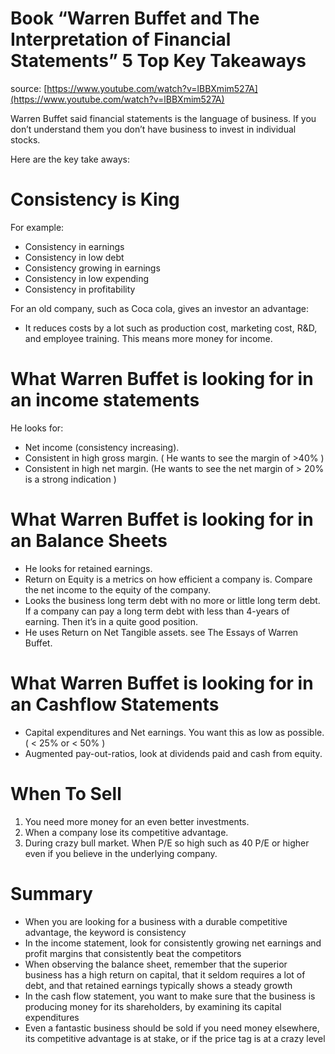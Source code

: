 # Book “Warren Buffet and The Interpretation of Financial Statements” 5 Top Key Takeaways

source: [https://www.youtube.com/watch?v=lBBXmim527A](https://www.youtube.com/watch?v=lBBXmim527A)

Warren Buffet said financial statements is the language of business. If you don’t understand them you don’t have business to invest in individual stocks.

Here are the key take aways:

# Consistency is King

For example:

- Consistency in earnings
- Consistency in low debt
- Consistency growing in earnings
- Consistency in low expending
- Consistency in profitability

For an old company, such as Coca cola, gives an investor an advantage:

- It reduces costs by a lot such as production cost, marketing cost, R&D, and employee training. This means more money for income.

# What Warren Buffet is looking for in an income statements

 He looks for:

- Net income (consistency increasing).
- Consistent in high gross margin. ( He wants to see the margin of >40% )
- Consistent in high net margin. (He wants to see the net margin of > 20% is a strong indication )

# What Warren Buffet is looking for in an Balance Sheets

- He looks for retained earnings.
- Return on Equity is a metrics on how efficient a company is. Compare the net income to the equity of the company.
- Looks the business long term debt with no more or little long term debt. If a company can pay a long term debt with less than 4-years of earning. Then it’s in a quite good position.
- He uses Return on Net Tangible assets. see The Essays of Warren Buffet.

# What Warren Buffet is looking for in an Cashflow Statements

- Capital expenditures and Net earnings. You want this as low as possible. ( < 25% or < 50% )
- Augmented pay-out-ratios, look at dividends paid and cash from equity.

# When To Sell

1. You need more money for an even better investments.
2. When a company lose its competitive advantage.
3. During crazy bull market. When P/E so high such as 40 P/E or higher even if you believe in the underlying company.

# Summary

- When you are looking for a business with a durable competitive advantage, the keyword is consistency
- In the income statement, look for consistently growing net earnings and profit margins that consistently beat the competitors
- When observing the balance sheet, remember that the superior business has a high return on capital, that it seldom requires a lot of debt, and that retained earnings typically shows a steady growth
- In the cash flow statement, you want to make sure that the business is producing money for its shareholders, by examining its capital expenditures
- Even a fantastic business should be sold if you need money elsewhere, its competitive advantage is at stake, or if the price tag is at a crazy level